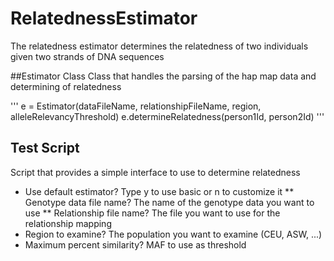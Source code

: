 # RelatednessEstimator
The relatedness estimator determines the relatedness of two individuals given two strands of DNA sequences

##Estimator Class
Class that handles the parsing of the hap map data and determining of relatedness

'''
e = Estimator(dataFileName, relationshipFileName, region, alleleRelevancyThreshold)
e.determineRelatedness(person1Id, person2Id)
'''

## Test Script
Script that provides a simple interface to use to determine relatedness
* Use default estimator? Type y to use basic or n to customize it
** Genotype data file name? The name of the genotype data you want to use
** Relationship file name? The file you want to use for the relationship mapping
* Region to examine? The population you want to examine (CEU, ASW, ...)
* Maximum percent similarity? MAF to use as threshold


